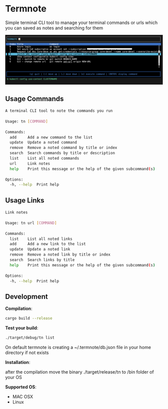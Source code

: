 # Termnote

Simple terminal CLI tool to manage your terminal commands or urls which you can saved as notes and searching for them

![Termnote](Termnote_list_view.png)

## Usage Commands

```bash
A terminal CLI tool to note the commands you run

Usage: tn [COMMAND]

Commands:
  add     Add a new command to the list
  update  Update a noted command
  remove  Remove a noted command by title or index
  search  Search commands by title or description
  list    List all noted commands
  url     Link notes
  help    Print this message or the help of the given subcommand(s)

Options:
  -h, --help  Print help
```

## Usage Links

```bash
Link notes

Usage: tn url [COMMAND]

Commands:
  list    List all noted links
  add     Add a new link to the list
  update  Update a noted link
  remove  Remove a noted link by title or index
  search  Search links by title
  help    Print this message or the help of the given subcommand(s)

Options:
  -h, --help  Print help
```

## Development

**Compilation**:

```bash
cargo build --release
```

**Test your build**:

```bash
./target/debug/tn list
```

On default termnote is creating a ~/.termnote/db.json file in your home directory if not exists

**Installation**:

after the compilation move the binary ./target/release/tn to /bin folder of your OS

**Supported OS**:

* MAC OSX
* Linux

